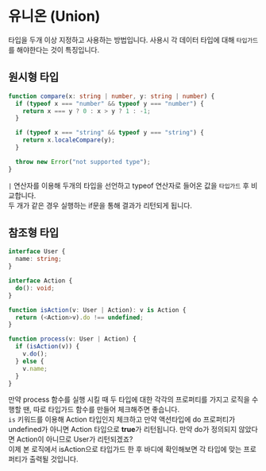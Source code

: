 # 유니온 (Union)

타입을 두개 이상 지정하고 사용하는 방법입니다. 사용시 각 데이터 타입에 대해 `타입가드`를 해야한다는 것이 특징입니다.

## 원시형 타입

```ts
function compare(x: string | number, y: string | number) {
  if (typeof x === "number" && typeof y === "number") {
    return x === y ? 0 : x > y ? 1 : -1;
  }

  if (typeof x === "string" && typeof y === "string") {
    return x.localeCompare(y);
  }

  throw new Error("not supported type");
}
```

`|` 연산자를 이용해 두개의 타입을 선언하고 typeof 연산자로 들어온 값을 `타입가드` 후 비교합니다.<br />
두 개가 같은 경우 실행하는 if문을 통해 결과가 리턴되게 됩니다.

## 참조형 타입

```ts
interface User {
  name: string;
}

interface Action {
  do(): void;
}

function isAction(v: User | Action): v is Action {
  return (<Action>v).do !== undefined;
}

function process(v: User | Action) {
  if (isAction(v)) {
    v.do();
  } else {
    v.name;
  }
}
```

만약 process 함수를 실행 시킬 때 두 타입에 대한 각각의 프로퍼티를 가지고 로직을 수행할 땐, 따로 타입가드 함수를 만들어 체크해주면 좋습니다.<br />
`is` 키워드를 이용해 Action 타입인지 체크하고 만약 액션타입에 do 프로퍼티가 undefined가 아니면 Action 타입으로 **true**가 리턴됩니다.
만약 do가 정의되지 않았다면 Action이 아니므로 User가 리턴되겠죠?<br />
이제 본 로직에서 isAction으로 타입가드 한 후 바디에 확인해보면 각 타입에 맞는 프로퍼티가 출력될 것입니다.
